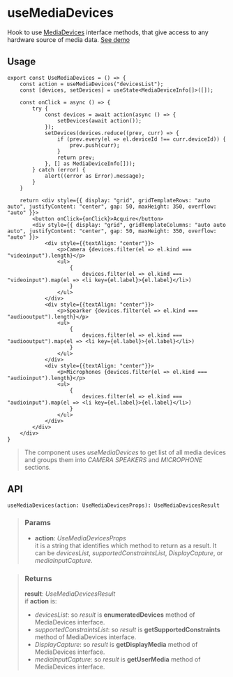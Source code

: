 # useMediaDevices
Hook to use [MediaDevices](https://developer.mozilla.org/en-US/docs/Web/API/MediaDevices) interface methods, that give access to any hardware source of media data. [See demo](https://react-tools.ndria.dev/#/hooks/api-dom/useMediaDevices)

## Usage

```tsx
export const UseMediaDevices = () => {
	const action = useMediaDevices("devicesList");
	const [devices, setDevices] = useState<MediaDeviceInfo[]>([]);

	const onClick = async () => {
		try {
			const devices = await action(async () => {
				setDevices(await action());
			});
			setDevices(devices.reduce((prev, curr) => {
				if (prev.every(el => el.deviceId !== curr.deviceId)) {
					prev.push(curr);
				}
				return prev;
			}, [] as MediaDeviceInfo[]));
		} catch (error) {
			alert((error as Error).message);
		}
	}

	return <div style={{ display: "grid", gridTemplateRows: "auto auto", justifyContent: "center", gap: 50, maxHeight: 350, overflow: "auto" }}>
		<button onClick={onClick}>Acquire</button>
		<div style={{ display: "grid", gridTemplateColumns: "auto auto auto", justifyContent: "center", gap: 50, maxHeight: 350, overflow: "auto" }}>
			<div style={{textAlign: "center"}}>
				<p>Camera {devices.filter(el => el.kind === "videoinput").length}</p>
				<ul>
					{
						devices.filter(el => el.kind === "videoinput").map(el => <li key={el.label}>{el.label}</li>)
					}
				</ul>
			</div>
			<div style={{textAlign: "center"}}>
				<p>Spearker {devices.filter(el => el.kind === "audiooutput").length}</p>
				<ul>
					{
						devices.filter(el => el.kind === "audiooutput").map(el => <li key={el.label}>{el.label}</li>)
					}
				</ul>
			</div>
			<div style={{textAlign: "center"}}>
				<p>Microphones {devices.filter(el => el.kind === "audioinput").length}</p>
				<ul>
					{
						devices.filter(el => el.kind === "audioinput").map(el => <li key={el.label}>{el.label}</li>)
					}
				</ul>
			</div>
		</div>
	</div>
}
```

> The component uses _useMediaDevices_ to get list of all media devices and groups them into _CAMERA_ _SPEAKERS_ and _MICROPHONE_ sections.


## API

```tsx
useMediaDevices(action: UseMediaDevicesProps): UseMediaDevicesResult
```


> ### Params
>
> - __action__: _UseMediaDevicesProps_  
it is a string that identifies which method to return as a result. It can be _devicesList_, _supportedConstraintsList_, _DisplayCapture_, or _mediaInputCapture_.
>



> ### Returns
>
> __result__:  _UseMediaDevicesResult_  
> if __action__ is:
> - _devicesList_: so _result_ is __enumeratedDevices__ method of MediaDevices interface.
> - _supportedConstraintsList_: so _result_ is __getSupportedConstraints__ method of MediaDevices interface.
> - _DisplayCapture_: so _result_ is __getDisplayMedia__ method of MediaDevices interface.
> - _mediaInputCapture_: so _result_ is __getUserMedia__ method of MediaDevices interface.
>